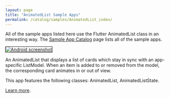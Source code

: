 ```yaml
---
layout: page
title: "AnimatedList Sample Apps"
permalink: /catalog/samples/AnimatedList_index/
---
```


All of the sample apps listed here use the Flutter AnimatedList class in an interesting way. The <a href="/catalog/samples/">Sample App Catalog</a> page lists all of the sample apps.

<div class="container-fluid">
  <div class="row" style="margin-bottom: 32px">
    <a href="/catalog/samples/animated-list/">
      <div class="col-md-3">
        <img style="border:1px solid #000000" src="https://storage.googleapis.com/flutter-catalog/cb4a54db8fb3726bf4293b9cc5cb12ce16883803/animated_list_small.png" alt="Android screenshot" class="img-responsive">
      </div>
   </a>
    <div class="col-md-9">
      <p>
        An AnimatedList that displays a list of cards which stay
in sync with an app-specific ListModel. When an item is added to or removed
from the model, the corresponding card animates in or out of view.
      </p>
      <p>
        This app features the following classes: AnimatedList, AnimatedListState.
      </p>
      <p>
        <a href="/catalog/samples/animated-list/">Learn more</a>.
      </p>
    </div>
  </div>

</div>
